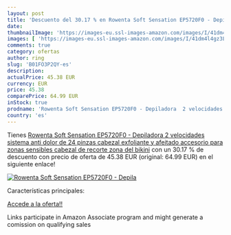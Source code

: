 ```yaml
---
layout: post
title: 'Descuento del 30.17 % en Rowenta Soft Sensation EP5720F0 - Depila'
date: 
thumbnailImage: 'https://images-eu.ssl-images-amazon.com/images/I/41dm4l4gz3L._SL200_.jpg'
images: [ 'https://images-eu.ssl-images-amazon.com/images/I/41dm4l4gz3L._SL200_.jpg' ]
comments: true
category: ofertas
author: ring
slug: 'B01FO3P2QY-es'
description:
actualPrice: 45.38 EUR
currency: EUR
price: 45.38
comparePrice: 64.99 EUR
inStock: true
prodname: 'Rowenta Soft Sensation EP5720F0 - Depiladora  2 velocidades  sistema anti dolor de 24 pinzas  cabezal exfoliante y afeitado  accesorio para zonas sensibles  cabezal de recorte zona del bikini'
country: 'es'
---
```


Tienes [Rowenta Soft Sensation EP5720F0 - Depiladora  2 velocidades  sistema anti dolor de 24 pinzas  cabezal exfoliante y afeitado  accesorio para zonas sensibles  cabezal de recorte zona del bikini](https://www.amazon.es/dp/B01FO3P2QY/?tag=tolees-21) con un 30.17 % de descuento con precio de oferta de 45.38 EUR (original: 64.99 EUR) en el siguiente enlace!

[![Rowenta Soft Sensation EP5720F0 - Depila](https://images-eu.ssl-images-amazon.com/images/I/41dm4l4gz3L._SL200_.jpg)](https://www.amazon.es/dp/B01FO3P2QY/?tag=tolees-21)

Características principales:


[Accede a la oferta!!](https://www.amazon.es/dp/B01FO3P2QY/?tag=tolees-21)

Links participate in Amazon Associate program and might generate a comission on qualifying sales


